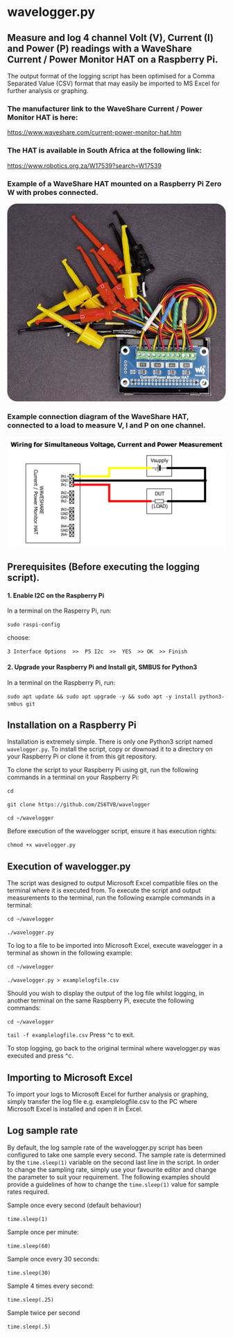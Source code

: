 # wavelogger.py
## Measure and log 4 channel Volt (V), Current (I) and Power (P) readings with a WaveShare Current / Power Monitor HAT on a Raspberry Pi.
The output format of the logging script has been optimised for a Comma Separated Value (CSV) format that may easily be imported to MS Excel for further analysis or graphing.
### The manufacturer link to the WaveShare Current / Power Monitor HAT is here:
https://www.waveshare.com/current-power-monitor-hat.htm
### The HAT is available in South Africa at the following link:
https://www.robotics.org.za/W17539?search=W17539
### Example of a WaveShare HAT mounted on a Raspberry Pi Zero W with probes connected.
![WaveShare HAT on Raspberry Pi Zero W with probes connected](https://github.com/ZS6TVB/wavelogger/blob/main/img/waveshare_hat_pizerow.png)
### Example connection diagram of the WaveShare HAT, connected to a load to measure V, I and P on one channel.
![Wiring Diagram - Connection on one channel](https://github.com/ZS6TVB/wavelogger/blob/main/img/waveshare_wiring_diagram.png)


## Prerequisites (Before executing the logging script).
#### 1. Enable I2C on the Raspberry Pi

In a terminal on the Rasperry Pi, run:

`sudo raspi-config`

choose: 

`3 Interface Options  >>  P5 I2c  >>  YES  >> OK  >> Finish`


#### 2. Upgrade your Raspberry Pi and Install git, SMBUS for Python3

In a terminal on the Raspberry Pi, run:

`sudo apt update && sudo apt upgrade -y && sudo apt -y install python3-smbus git`

## Installation on a Raspberry Pi
Installation is extremely simple.  There is only one Python3 script named `wavelogger.py`.  To install the script, copy or downoad it to a directory on your Raspberry Pi or clone it from this git repository.

To clone the script to your Raspberry Pi using git, run the following commands in a terminal on your Raspberry Pi:

`cd`

`git clone https://github.com/ZS6TVB/wavelogger`

`cd ~/wavelogger`

Before execution of the wavelogger script, ensure it has execution rights:

`chmod +x wavelogger.py`

## Execution of wavelogger.py
The script was designed to output Microsoft Excel compatible files on the terminal where it is executed from.  To execute the script and output measurements to the terminal, run the following example commands in a terminal: 

`cd ~/wavelogger`

`./wavelogger.py`

To log to a file to be imported into Microsoft Excel, execute wavelogger in a terminal as shown in the following example:

`cd ~/wavelogger`

`./wavelogger.py > examplelogfile.csv`

Should you wish to display the output of the log file whilst logging, in another terminal on the same Raspberry Pi, execute the following commands:

`cd ~/wavelogger`

`tail -f examplelogfile.csv`
Press ^c to exit.

To stop logging, go back to the original terminal where wavelogger.py was executed and press ^c.

## Importing to Microsoft Excel
To import your logs to Microsoft Excel for further analysis or graphing, simply transfer the log file e.g. examplelogfile.csv to the PC where Microsoft Excel is installed and open it in Excel.

## Log sample rate
By default, the log sample rate of the wavelogger.py script has been configured to take one sample every second.  The sample rate is determined by the `time.sleep(1)` variable on the second last line in the script.  In order to change the sampling rate, simply use your favourite editor and change the parameter to suit your requirement.  The following examples should provide a guidelines of how to change the `time.sleep(1)` value for sample rates required.


Sample once every second (default behaviour)

`time.sleep(1)`


Sample once per minute:

`time.sleep(60)`


Sample once every 30 seconds:

`time.sleep(30)`


Sample 4 times every second:

`time.sleep(.25)`


Sample twice per second

`time.sleep(.5)`



